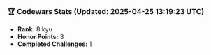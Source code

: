 ### 🏆 Codewars Stats (Updated: 2025-04-25 13:19:23 UTC)

- **Rank:** 8 kyu
- **Honor Points:** 3
- **Completed Challenges:** 1
